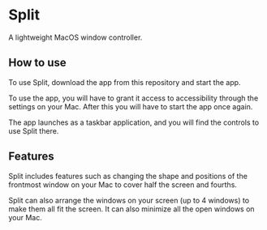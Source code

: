 
# Split

A lightweight MacOS window controller.




## How to use

To use Split, download the app from this repository and start the app.

To use the app, you will have to grant it access to accessibility through the settings on your Mac. After this you will have to start the app once again.

The app launches as a taskbar application, and you will find the controls to use Split there.



## Features

Split includes features such as changing the shape and positions of the frontmost window on your Mac to cover half the screen and fourths.

Split can also arrange the windows on your screen (up to 4 windows) to make them all fit the screen. It can also minimize all the open windows on your Mac.


